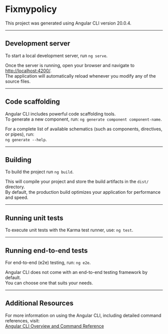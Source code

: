 # Fixmypolicy

This project was generated using Angular CLI version 20.0.4.

---

## Development server

To start a local development server, run `ng serve`.

Once the server is running, open your browser and navigate to  
[http://localhost:4200/](http://localhost:4200/).  
The application will automatically reload whenever you modify any of the source files.

---

## Code scaffolding

Angular CLI includes powerful code scaffolding tools.  
To generate a new component, run: `ng generate component component-name`.

For a complete list of available schematics (such as components, directives, or pipes), run:  
`ng generate --help`.

---

## Building

To build the project run `ng build`.  

This will compile your project and store the build artifacts in the `dist/` directory.  
By default, the production build optimizes your application for performance and speed.

---

## Running unit tests

To execute unit tests with the Karma test runner, use: `ng test`.

---

## Running end-to-end tests

For end-to-end (e2e) testing, run: `ng e2e`.  

Angular CLI does not come with an end-to-end testing framework by default.  
You can choose one that suits your needs.

---

## Additional Resources

For more information on using the Angular CLI, including detailed command references, visit:  
[Angular CLI Overview and Command Reference](https://angular.dev/tools/cli)
